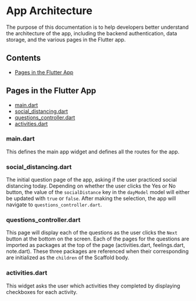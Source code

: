 # App Architecture
The purpose of this documentation is to help developers better understand the architecture of the app, including the backend authentication, data storage, and the various pages in the Flutter app.

## Contents
- [Pages in the Flutter App](#pages-in-the-flutter-app)

## Pages in the Flutter App
- [main.dart](#main.dart)
- [social_distancing.dart](#social_distancing.dart)
- [questions_controller.dart](#questions_controller.dart)
- [activities.dart](#activities.dart)

### main.dart
This defines the main app widget and defines all the routes for the app.

### social_distancing.dart
The initial question page of the app, asking if the user practiced social distancing today. Depending on whether the user clicks the Yes or No button, the value of the `socialDistance` key in the `dayModel` model will either be updated with `true` or `false`. After making the selection, the app will navigate to `questions_controller.dart`.

### questions_controller.dart
This page will display each of the questions as the user clicks the `Next` button at the bottom on the screen. Each of the pages for the questions are imported as packages at the top of the page (activities.dart, feelings.dart, note.dart). These three packages are referenced when their corresponding are initialized as the `children` of the Scaffold body.

### activities.dart
This widget asks the user which activities they completed by displaying checkboxes for each activity.